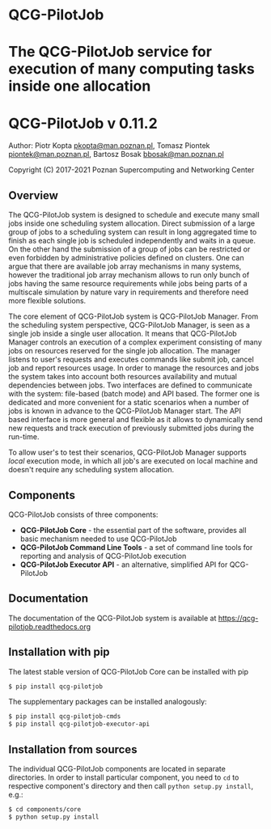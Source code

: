 # QCG-PilotJob
The QCG-PilotJob service for execution of many computing tasks inside one allocation
=======
# QCG-PilotJob v 0.11.2


Author: Piotr Kopta <pkopta@man.poznan.pl>, Tomasz Piontek <piontek@man.poznan.pl>, Bartosz Bosak <bbosak@man.poznan.pl>

Copyright (C) 2017-2021 Poznan Supercomputing and Networking Center


## Overview
The QCG-PilotJob system is designed to schedule and execute many small jobs inside one scheduling system allocation. 
Direct submission of a large group of jobs to a scheduling system can result in long aggregated time to finish as 
each single job is scheduled independently and waits in a queue. On the other hand the submission of a group of jobs 
can be restricted or even forbidden by administrative policies defined on clusters.
One can argue that there are available job array mechanisms in many systems, however the traditional job array 
mechanism allows to run only bunch of jobs having the same resource requirements while jobs being parts of 
a multiscale simulation by nature vary in requirements and therefore need more flexible solutions.

The core element of QCG-PilotJob system is QCG-PilotJob Manager.
From the scheduling system perspective, QCG-PilotJob Manager, is seen as
a single job inside a single user allocation. It means that QCG-PilotJob Manager controls an execution
of a complex experiment consisting of many
jobs on resources reserved for the single job allocation. The manager
listens to user's requests and executes commands like submit job, cancel
job and report resources usage. In order to manage the resources and
jobs the system takes into account both resources availability and
mutual dependencies between jobs. Two interfaces are defined to
communicate with the system: file-based (batch mode) and API based. The former
one is dedicated and more convenient for a static scenarios when a
number of jobs is known in advance to the QCG-PilotJob Manager start.
The API based interface is more general and flexible as it allows to
dynamically send new requests and track execution of previously
submitted jobs during the run-time.

To allow user's to test their scenarios, QCG-PilotJob Manager supports *local* execution mode, in which all job's 
are executed on local machine and doesn't require any scheduling system allocation.

## Components
QCG-PilotJob consists of three components:
* **QCG-PilotJob Core** - the essential part of the software, provides all basic mechanism needed to use QCG-PilotJob
* **QCG-PilotJob Command Line Tools** - a set of command line tools for reporting and analysis of QCG-PilotJob execution
* **QCG-PilotJob Executor API** - an alternative, simplified API for QCG-PilotJob

## Documentation
The documentation of the QCG-PilotJob system is available at https://qcg-pilotjob.readthedocs.org

## Installation with pip

The latest stable version of QCG-PilotJob Core can be installed with pip

```bash
$ pip install qcg-pilotjob
```

The supplementary packages can be installed analogously:

```bash
$ pip install qcg-pilotjob-cmds
$ pip install qcg-pilotjob-executor-api
```

## Installation from sources

The individual QCG-PilotJob components are located in separate directories. In 
 order to install particular component, you need to `cd` to respective component's directory and then call `python setup.py install`, e.g.:
```bash
$ cd components/core
$ python setup.py install
```